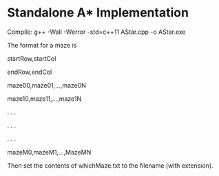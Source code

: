 # Standalone A* Implementation

Compile:
g++ -Wall -Werror -std=c++11 AStar.cpp -o AStar.exe


The format for a maze is


startRow,startCol

endRow,endCol

maze00,maze01,...,maze0N

maze10,maze11,...,maze1N

   .     .          .

   .        .       .

   .           .    .

mazeM0,mazeM1,...,MazeMN


Then set the contents of whichMaze.txt to the filename (with extension).